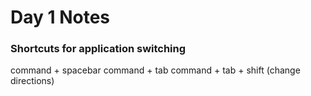 # Day 1 Notes
### Shortcuts for application switching
command + spacebar
command + tab
command + tab + shift (change directions)